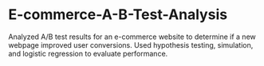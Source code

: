 # E-commerce-A-B-Test-Analysis
Analyzed A/B test results for an e-commerce website to determine if a new webpage improved user conversions. Used hypothesis testing, simulation, and logistic regression to evaluate performance.

